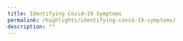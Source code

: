 ```yaml
---
title: Identifying Covid–19 Symptoms
permalink: /highlights/identifying-covid-19-symptoms/
description: ""
---
```

